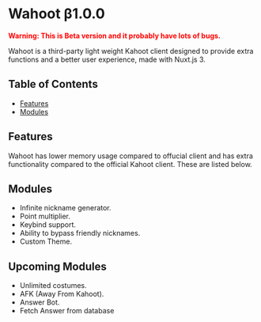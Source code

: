 # Wahoot β1.0.0
<span style="color:red">**Warning: This is Beta version and it probably have lots of bugs.**</span>

Wahoot is a third-party light weight Kahoot client designed to provide extra functions and a better user experience, made with Nuxt.js 3.

## Table of Contents

- [Features](#features)
- [Modules](#modules)

## Features
Wahoot has lower memory usage compared to offucial client and has extra functionality compared to the official Kahoot client. These are listed below.

## Modules
- Infinite nickname generator.
- Point multiplier.
- Keybind support.
- Ability to bypass friendly nicknames.
- Custom Theme.

## Upcoming Modules
- Unlimited costumes.
- AFK (Away From Kahoot).
- Answer Bot.
- Fetch Answer from database
  
